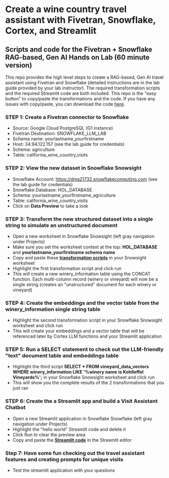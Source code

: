 # Create a wine country travel assistant with Fivetran, Snowflake, Cortex, and Streamlit
## Scripts and code for the Fivetran + Snowflake RAG-based, Gen AI Hands on Lab (60 minute version)

This repo provides the high level steps to create a RAG-based, Gen AI travel assistant using Fivetran and Snowflake (detailed instructions are in the lab guide provided by your lab instructor). The required transformation scripts and the required Streamlit code are both included. This repo is the "easy button" to copy/paste the transformations and the code. If you have any issues with copy/paste, you can download the code [here](https://github.com/rikthefrog/rag-fivetran/archive/refs/heads/main.zip).

### STEP 1: Create a Fivetran connector to Snowflake

* Source: Google Cloud PostgreSQL (G1 instance)
* Fivetran Destination: SNOWFLAKE_LLM_LAB
* Schema name: yourlastname_yourfirstname 
* Host: 34.94.122.157 (see the lab guide for credentials)
* Schema: agriculture
* Table: california_wine_country_visits

### STEP 2: View the new dataset in Snowflake Snowsight

* Snowflake Account: https://dma21732.snowflakecomputing.com (see the lab guide for credentials)
* Snowflake Database: HOL_DATABASE
* Schema: yourlastname_yourfirstname_agriculture 
* Table: california_wine_country_visits
* Click on **Data Preview** to take a look

### STEP 3: Transform the new structured dataset into a single string to simulate an unstructured document
* Open a new worksheet in Snowflake Snowsight (left gray navigation under Projects)
* Make sure you set the worksheet context at the top: **HOL_DATABASE** and **yourlastname_yourfirstname schema name**
* Copy and paste these [**transformation scripts**](01-transformations.sql) in your Snowsight worksheet 
* Highlight the first transformation script and click run
* This will create a new winery_information table using the CONCAT function. Each multi-column record (winery or vineyard) will now be a single string (creates an "unstructured" document for each winery or vineyard)

### STEP 4: Create the embeddings and the vector table from the winery_information single string table
* Highlight the second transformation script in your Snowflake Snowsight worksheet and click run
* This will create your embeddings and a vector table that will be referenced later by Cortex LLM functions and your Streamlit application

### STEP 5: Run a SELECT statement to check out the LLM-friendly "text" document table and embeddings table
* Highlight the third script **SELECT * FROM vineyard_data_vectors WHERE winery_information LIKE '%winery name is Kohlleffel Vineyards%';** in your Snowflake Snowsight worksheet and click run
* This will show you the complete results of the 2 transformations that you just ran

### STEP 6: Create the a Streamlit app and build a Visit Assistant Chatbot
* Open a new Streamlit application in Snowflake Snowflake (left gray navigation under Projects)
* Highlight the "hello world" Streamlit code and delete it
* Click Run to clear the preview area
* Copy and paste the [**Streamlit code**](02-streamlit-code.py) in the Streamlit editor

### Step 7: Have some fun checking out the travel assistant features and creating prompts for unique visits
* Test the streamlit application with your questions
